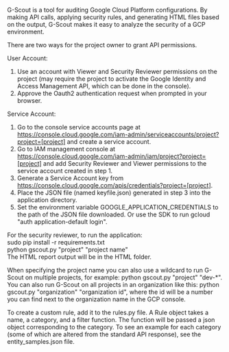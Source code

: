G-Scout is a tool for auditing Google Cloud Platform configurations. By making API calls, applying security rules, and generating HTML files based on the output, G-Scout makes it easy to analyze the security of a GCP environment.

There are two ways for the project owner to grant API permissions.

User Account:
1. Use an account with Viewer and Security Reviewer permissions on the project (may require the project to activate the Google Identity and Access Management API, which can be done in the console).
2. Approve the Oauth2 authentication request when prompted in your browser.

Service Account:
1. Go to the console service accounts page at https://console.cloud.google.com/iam-admin/serviceaccounts/project?project=[project] and create a service account.
2. Go to IAM management console at https://console.cloud.google.com/iam-admin/iam/project?project=[project]
and add Security Reviewer and Viewer permissions to the service account created in step 1.
3. Generate a Service Account key from https://console.cloud.google.com/apis/credentials?project=[project].
4. Place the JSON file (named keyfile.json) generated in step 3 into the application directory.
5. Set the environment variable GOOGLE_APPLICATION_CREDENTIALS to the path of the JSON file downloaded. Or use the SDK to run gcloud "auth application-default login".

For the security reviewer, to run the application:<br>
sudo pip install -r requirements.txt <br>
python gscout.py "project" "project name" <br> 
The HTML report output will be in the HTML folder. <br>

When specifying the project name you can also use a wildcard to run G-Scout on multiple projects, for example: python gscout.py "project" "dev-*". You can also run G-Scout on all projects in an organization like this: python gscout.py "organization" "organization id", where the id will be a number you can find next to the organization name in the GCP console. 

To create a custom rule, add it to the rules.py file. A Rule object takes a name, a category, and a filter function. The function will be passed a json object corresponding to the category. To see an example for each category (some of which are altered from the standard API response), see the entity_samples.json file.
